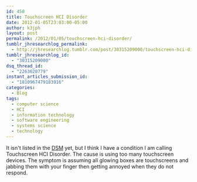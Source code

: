 ```yaml
---
id: 450
title: Touchscreen HCI Disorder
date: 2012-01-05T23:03:00-05:00
author: k3jph
layout: post
permalink: /2012/01/05/touchscreen-hci-disorder/
tumblr_jhresearchlog_permalink:
  - http://jhresearchlog.tumblr.com/post/30315209000/touchscreen-hci-disorder
tumblr_jhresearchlog_id:
  - "30315209000"
dsq_thread_id:
  - "2263620779"
instant_articles_submission_id:
  - "1810967479183916"
categories:
  - Blog
tags:
  - computer science
  - HCI
  - information technology
  - software engineering
  - systems science
  - technology
---
```

It isn't listed in the [DSM](http://www.psych.org/MainMenu/Research/DSMIV.aspx) yet, but I think I have a condition I am calling Touchscreen HCI Disorder. The cause is using too many touchscreen devices. The symptom is assuming all glowing boxes are touchscreens and jabbing them with your finger then getting annoyed when they do not respond.

